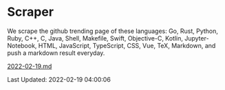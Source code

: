 # Scraper

We scrape the github trending page of these languages: Go, Rust, Python, Ruby, C++, C, Java, Shell, Makefile, Swift, Objective-C, Kotlin, Jupyter-Notebook, HTML, JavaScript, TypeScript, CSS, Vue, TeX, Markdown, and push a markdown result everyday.

[2022-02-19.md](https://github.com/yangwenmai/github-trending-backup/blob/master/2022-02-19.md)

Last Updated: 2022-02-19 04:00:06